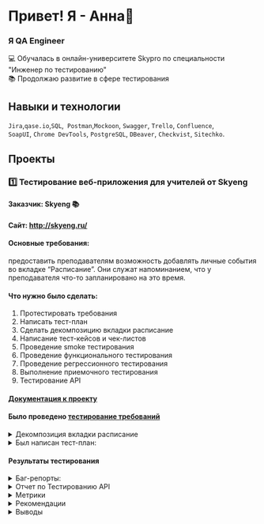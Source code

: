 # Привет! Я - Анна👋

### Я QA Engineer

💻 Обучалась в онлайн-университете Skypro по специальности "Инженер по тестированию" <br>
📚 Продолжаю развитие в сфере тестирования

## Навыки и технологии
``Jira``,``qase.io``,``SQL``,`` Postman``,``Mockoon``, ``Swagger``, ``Trello``, ``Confluence``, <br>
``SoapUI``, ``Chrome DevTools``, ``PostgreSQL``, ``DBeaver``, ``Checkvist``, ``Sitechko``.

## Проекты

### 1️⃣ Тестирование веб-приложения для учителей от Skyeng <br>

#### Заказчик: Skyeng 📚 <br>
#### Сайт: http://skyeng.ru/ <br>
#### Основные требования: 
предоставить преподавателям возможность добавлять личные события во вкладке “Расписание”. Они служат напоминанием, что у преподавателя что-то запланировано на это время. <br>
#### Что нужно было сделать: <br>
1. Протестировать требования <br>
2. Написать тест-план <br>
3. Сделать декомпозицию вкладки расписание <br>
4. Написание тест-кейсов и чек-листов <br>
5. Проведение smoke тестирования <br>
6. Проведение функционального тестирования <br>
7. Проведение регрессионного тестирования <br>
8. Выполнение приемочного тестирования <br>
9. Тестирование API <br>

#### [Документация к проекту](https://docs.google.com/document/d/1KwkCh_gRAfiC7G064XySrrjeC8QjsXxQB1HDDupdY1Q/edit?usp=sharing)

#### Было проведено [тестирование требований](https://docs.google.com/document/d/16epjLObPLmSWFnM1wbYbG_3lDmCdzyGLICrPEM8CyhQ/edit?usp=sharing)


<details><summary>Декомпозиция вкладки расписание</summary><br>

![image](https://github.com/burovanya/portfolio-qa/blob/main/Miro.jpg)
</details>

<details><summary>Был написан тест-план:</summary><br>

Продукт: веб-приложение для учителей (личные события в расписании)
Заказчик: Skyeng
Сайт: http://skyeng.ru/ 

Основные требования: предоставить преподавателям возможность добавлять личные события во вкладке “Расписание”.
Преподаватель может использовать личные события для собственных встреч. Они служат напоминанием, что у преподавателя что-то запланировано на это время.

Все требования можно посмотреть по ссылке: https://docs.google.com/document/d/1KwkCh_gRAfiC7G064XySrrjeC8QjsXxQB1HDDupdY1Q/edit?usp=sharing 

Будут проведены следующие виды тестирования:

- Функциональное
- Smoke
- Приемочное
- Регрессионное
- Будет проведено тестирование API.

Функциональное тестирование:
- Таблица Excel с чек-листом и результатом Test run https://docs.google.com/spreadsheets/d/1RCOYeB4vpyZfAYGEAW-eszaTNe9v5MIr/edit#gid=3299894

Smoke тестирование:
- Test cases:https://docs.google.com/spreadsheets/d/1gESIFaH3XXg93uTXaUbJJ7cgrcwk4V3v5nTbKoxeNFE/edit?usp=sharing
- Test run:![image](https://github.com/burovanya/portfolio-qa/blob/main/smoke.jpg)

Регрессионное тестирование:
- Таблица Excel с чек-листом и результатом Test run https://docs.google.com/spreadsheets/d/14d1Q1jnyxSHXotMHR4JXSdVR5kg5HUqk/edit?usp=sharing&ouid=108703726781754003146&rtpof=true&sd=true

Тестирование API:
- Test cases: https://docs.google.com/spreadsheets/d/1QetCMho9SFI86aexS6et6UrAqV940NGNiSAATyUzWiI/edit?usp=sharing
- Postman-коллекция: https://github.com/burovanya/portfolio-qa/blob/main/%D0%9A%D1%83%D1%80%D1%81%D0%BE%D0%B2%D0%B0%D1%8F%202.postman_collection.json
- Test run Postman: https://github.com/burovanya/portfolio-qa/blob/main/%D0%9A%D1%83%D1%80%D1%81%D0%BE%D0%B2%D0%B0%D1%8F%202.postman_test_run.json

Расписание тестовых активностей
| Виды тестирования | Дата тестирования|
| ----------- | ----------- |
| Smoke тестирование | 4.01 - 4.01 |
| Функциональное тестирование | 4.01 - 4.01 |
| Регрессионное тестирование | 21.01-22.01 |
| Тестирование API | 25.03-26.03 |
  
</details>

#### Результаты тестирования
<details><summary>Баг-репорты:</summary><br>
  
![image](https://github.com/burovanya/portfolio-qa/blob/main/Bug%201.png)
![image](https://github.com/burovanya/portfolio-qa/blob/main/Bug%201.2.png)
![image](https://github.com/burovanya/portfolio-qa/blob/main/Bug%202.png)
![image](https://github.com/burovanya/portfolio-qa/blob/main/Bug%202.2.png)
![image](https://github.com/burovanya/portfolio-qa/blob/main/Bug%203.png)
![image](https://github.com/burovanya/portfolio-qa/blob/main/Bug%203.2.png)
![image](https://github.com/burovanya/portfolio-qa/blob/main/Bug%204.png)
![image](https://github.com/burovanya/portfolio-qa/blob/main/Bug%204.2.png)
</details>

<details><summary>Отчет по Тестированию API</summary><br>

Было проведено 22 проверки через Postman.
15 позитивных тест-кейсов для проверки отображение личных событий в расписании, создания событий в будущем, прошлом и настоящем, редактирования событий, а также удаления.
7 негативных тест-кейсов для проверки создания, редактирования и удаления событий с невалидными данными.
Исходя из Test run багов обнаружено не было. Процент тест-кейсов со статусом Passed - 100%.

Через API удалось проверить несколько тест-кейсов, которые невозможно проверить через UI. Например, был отправлен запрос с пустыми полями, а также только с пустым названием.
Более того, через API удалось создать личное событие в прошлом, которое выходит за рамки текущей недели. Эта функция также не работает через UI.
Также проведена проверка негативных тест-кейсов с удалением удаленного события, временем выходящим за рамки 24 часов, буквами в полях “День” и “Время”, и ссылками во всех полях. Все вышеперечисленные проверки можно было совершить только через API.
</details>

<details><summary>Метрики</summary><br>

1. Коэффициент регрессии. Всего при проверки старого функционала был обнаружен 1 дефект. В новом функционале 3 дефекта. Коэффициент равен 0,25, что свидетельствует о том, что был внесен маленький процент ошибок в существующий функционал при реализации новых требований.

2. Успешное прохождение чек-листов: 96,5%

3. Успешное прохождение тест-кейсов: 66,7%

4. Покрытие требований тестированием: 100%.
</details>

<details><summary>Рекомендации</summary><br>

1. Основная рекомендация - исправить баги с серьезностью S1 и S2. Необходимо исправить баги, опираясь на серьезность и приоритет.

2. Для удобства использования можно добавить функцию уведомления о предстоящем личном событии.

3. Для удобства использования я думаю, необходимо предоставить преподавателям возможность переносить уроки более, чем на 14 дней вперед.
</details>
  
<details><summary>Выводы</summary><br>
  
В общей сложности 30 часов было потрачено на тестирование нового элемента календаря “Личные события“, разработку тестового плана, декомпозиции, тест-кейсов, чек-листов и создание отчета.
По результатам проверки я считаю, что продукт к релизу не готов, так как был обнаружен блокирующий баг, при проверке заявленной стекхолдерами функции добавления личных событий в прошлом, выходя за рамки текущей недели. Данный баг не был обнаружен при тестировании API. Также был обнаружен критический баг при проверке старой функциональности (перенос и отмена уроков). 
</details>



